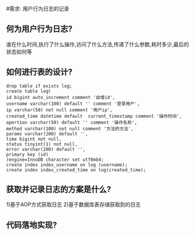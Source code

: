 #需求: 用户行为日志的记录
## 何为用户行为日志?
谁在什么时间,执行了什么操作,访问了什么方法,传递了什么参数,耗时多少,最后的状态如何等
## 如何进行表的设计?
```
drop table if exists log;
create table log(
id bigint auto_increment comment '自增id',
username varchar(100) default '' comment '登录用户',
ip varchar(50) not null comment '用户ip',
created_time datetime default  current_timestamp comment '操作时间',
opertion varchar(50) default '' comment '操作名称',
method varchar(100) not null comment '方法的方法',
params varchar(200) default '',
time bigint not null,
status tinyint(1) not null,
error varchar(200) default '',
primary key (id)
)engine=InnoDB character set utf8mb4;
create index index_username on log (username);
create index index_created_time on log(created_time);
```
## 获取并记录日志的方案是什么?
1)基于AOP方式获取日志
2)基于数据库表存储获取到的日志

## 代码落地实现?







